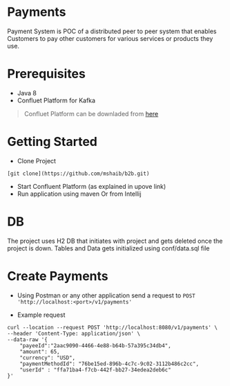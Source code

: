 # Payments

Payment System is POC of a distributed peer to peer system that enables Customers to pay other customers for various services or products they use.




# Prerequisites

- Java 8
- Confluet Platform for Kafka
> Confluet Platform can be downladed from [here](https://docs.confluent.io/5.5.0/quickstart/ce-quickstart.html)


# Getting Started
- Clone Project
```
[git clone](https://github.com/mshaib/b2b.git)
```
- Start Confluent Platform (as explained in upove link)
- Run application using maven Or from Intellij

# DB

The project uses H2 DB that initiates with project and gets deleted once the project is down.
Tables and Data gets initialized using conf/data.sql file

# Create Payments
- Using Postman or any other application send a request to
  ```POST 'http://localhost:<port>/v1/payments' ```


- Example request
```
curl --location --request POST 'http://localhost:8080/v1/payments' \
--header 'Content-Type: application/json' \
--data-raw '{
    "payeeId":"2aac9090-4466-4e88-b64b-57a395c34db4",
    "amount": 65,
    "currency": "USD",
    "paymentMethodId": "76be15ed-896b-4c7c-9c02-3112b486c2cc",
    "userId" : "ffa71ba4-f7cb-442f-bb27-34edea2deb6c"
}'
```


# 
